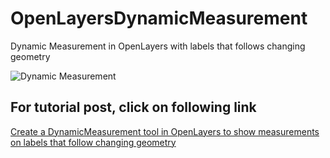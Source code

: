 # OpenLayersDynamicMeasurement
Dynamic Measurement in OpenLayers with labels that follows changing geometry

![Dynamic Measurement](OpenLayersDynamicMeasurement.gif)

## For tutorial post, click on following link<br/>
[Create a DynamicMeasurement tool in OpenLayers to show measurements on labels that follow changing geometry](https://spatial-dev.guru/2021/09/05/create-a-dynamicmeasurement-tool-in-openlayers-to-show-measurements-on-labels-that-follows-2/"")
